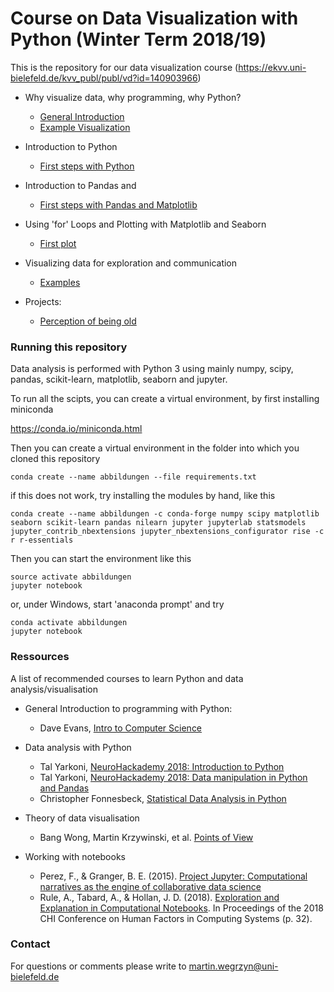 # Course on Data Visualization with Python (Winter Term 2018/19)

This is the repository for our data visualization course (https://ekvv.uni-bielefeld.de/kvv_publ/publ/vd?id=140903966)

- Why visualize data, why programming, why Python?  
    - [General Introduction](notebooks/01_general_introduction.ipynb)  
    - [Example Visualization](notebooks/01_dinosaur_dozen_example.ipynb)   
- Introduction to Python  
    - [First steps with Python](notebooks/02_intro_to_python.ipynb)  
- Introduction to Pandas and
    - [First steps with Pandas and Matplotlib](notebooks/03_intro_to_pandas.ipynb)  
- Using 'for' Loops and Plotting with Matplotlib and Seaborn
    - [First plot](notebooks/04_annotated_scatterplot.ipynb)
- Visualizing data for exploration and communication
    - [Examples](notebooks/05_exploring_and_communicating.ipynb)  

- Projects:
    - [Perception of being old](notebooks/age_project_example.ipynb)

### Running this repository

Data analysis is performed with Python 3 using mainly numpy, scipy, pandas, scikit-learn, matplotlib, seaborn and jupyter.

To run all the scipts, you can create a virtual environment, by first installing miniconda  
  
https://conda.io/miniconda.html  

Then you can create a virtual environment in the folder into which you cloned this repository

```shell
conda create --name abbildungen --file requirements.txt
```

if this does not work, try installing the modules by hand, like this


```shell
conda create --name abbildungen -c conda-forge numpy scipy matplotlib seaborn scikit-learn pandas nilearn jupyter jupyterlab statsmodels jupyter_contrib_nbextensions jupyter_nbextensions_configurator rise -c r r-essentials

```


Then you can start the environment like this


```shell
source activate abbildungen
jupyter notebook
```

or, under Windows, start 'anaconda prompt' and try

```shell
conda activate abbildungen
jupyter notebook
```

### Ressources

A list of recommended courses to learn Python and data analysis/visualisation  

- General Introduction to programming with Python:
    - Dave Evans, [Intro to Computer Science](https://eu.udacity.com/course/intro-to-computer-science--cs101)

- Data analysis with Python
    - Tal Yarkoni, [NeuroHackademy 2018: Introduction to Python](https://youtu.be/d1QZU-ZPOm0)
    - Tal Yarkoni, [NeuroHackademy 2018: Data manipulation in Python and Pandas](https://youtu.be/dHBPbBNsKKk)
    - Christopher Fonnesbeck, [Statistical Data Analysis in Python](https://youtu.be/DXPwSiRTxYY)

- Theory of data visualisation
    - Bang Wong, Martin Krzywinski, et al. [Points of View](http://blogs.nature.com/methagora/2013/07/data-visualization-points-of-view.html)

- Working with notebooks
    - Perez, F., & Granger, B. E. (2015). [Project Jupyter: Computational narratives as the engine of collaborative data science](http://archive.ipython.org/JupyterGrantNarrative-2015.pdf)
    - Rule, A., Tabard, A., & Hollan, J. D. (2018). [Exploration and Explanation in Computational Notebooks](https://hal.archives-ouvertes.fr/hal-01676633/file/chi_2018_computational_notebooks_v32_hal.pdf). In Proceedings of the 2018 CHI Conference on Human Factors in Computing Systems (p. 32).

### Contact

For questions or comments please write to [martin.wegrzyn@uni-bielefeld.de](mailto:martin.wegrzyn@uni-bielefeld.de)

